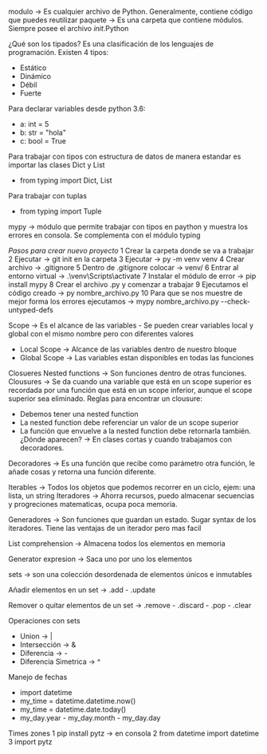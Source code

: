 modulo -> Es cualquier archivo de Python. Generalmente, contiene código que puedes reutilizar
paquete -> Es una carpeta que contiene módulos. Siempre posee el archivo _init_.Python

¿Qué son los tipados?
Es una clasificación de los lenguajes de programación. Existen 4 tipos:
 - Estático
 - Dinámico
 - Débil
 - Fuerte

Para declarar variables desde python 3.6:
 - a: int = 5
 - b: str = "hola"
 - c: bool = True

Para trabajar con tipos con estructura de datos de manera estandar es importar las clases Dict y List
 - from typing import Dict, List

Para trabajar con tuplas
 - from typing import Tuple

mypy -> módulo que permite trabajar con tipos en paython y muestra los errores en consola. Se complementa con el módulo typing

*Pasos para crear nuevo proyecto*
 1 Crear la carpeta donde se va a trabajar
 2 Ejecutar -> git init en la carpeta 
 3 Ejecutar -> py -m venv venv
 4 Crear archivo -> .gitignore
 5 Dentro de .gitignore colocar -> venv/
 6 Entrar al entorno virtual -> .\venv\Scripts\activate
 7 Instalar el módulo de error -> pip install mypy
 8 Crear el archivo .py y comenzar a trabajar
 9 Ejecutamos el código creado -> py nombre_archivo.py
 10 Para que se nos muestre de mejor forma los errores ejecutamos -> mypy nombre_archivo.py --check-untyped-defs
 
Scope -> Es el alcance de las variables - Se pueden crear variables local y global con el mismo nombre pero con diferentes valores
 - Local Scope -> Alcance de las variables dentro de nuestro bloque
 - Global Scope -> Las variables estan disponibles en todas las funciones

Closueres
Nested functions -> Son funciones dentro de otras funciones.
Clousures -> Se da cuando una variable que está en un scope superior es recordada por una función que está en un scope inferior, aunque el scope superior sea eliminado.
Reglas para encontrar un clousure:
 - Debemos tener una nested function
 - La nested function debe referenciar un valor de un scope superior 
 - La función que envuelve a la nested function debe retornarla también.
¿Dónde aparecen? -> En clases cortas y cuando trabajamos con decoradores.

Decoradores -> Es una función que recibe como parámetro otra función, le añade cosas y retorna una función diferente.

Iterables -> Todos los objetos que podemos recorrer en un ciclo, ejem: una lista, un string
Iteradores -> Ahorra recursos, puedo almacenar secuencias y progreciones matematicas, ocupa poca memoria.

Generadores -> Son funciones que guardan un estado. Sugar syntax de los iteradores. Tiene las ventajas de un iterador pero mas facil

List comprehension -> Almacena todos los elementos en memoria 

Generator expresion -> Saca uno por uno los elementos

sets -> son una colección desordenada de elementos únicos e inmutables

Añadir elementos en un set -> .add - .update

Remover o quitar elementos de un set -> .remove - .discard - .pop - .clear

Operaciones con sets 
 - Union -> |
 - Intersección -> &
 - Diferencia -> -
 - Diferencia Simetrica -> ^

Manejo de fechas
 - import datetime
 - my_time = datetime.datetime.now()
 - my_time = datetime.date.today()
 - my_day.year - my_day.month - my_day.day

Times zones
 1 pip install pytz -> en consola
 2 from datetime import datetime
 3 import pytz